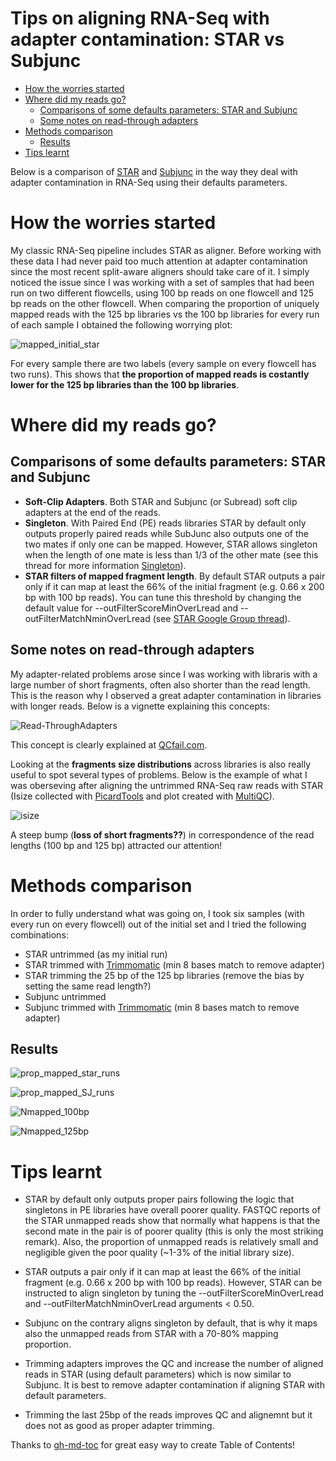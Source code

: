 Tips on aligning RNA-Seq with adapter contamination: STAR vs Subjunc 
=========================================================================
   
   * [How the worries started](#how-the-worries-started)
   * [Where did my reads go?](#where-did-my-reads-go)
      * [Comparisons of some defaults parameters: STAR and Subjunc](#comparisons-of-some-defaults-parameters-star-and-subjunc)
      * [Some notes on read-through adapters](#some-notes-on-read-through-adapters)
   * [Methods comparison](#methods-comparison)
      * [Results](#results)
   * [Tips learnt](#tips-learnt)

Below is a comparison of [STAR](https://github.com/alexdobin/STAR) and [Subjunc](http://bioinf.wehi.edu.au/subjunc/) in the way they deal with adapter contamination in RNA-Seq using their defaults parameters. 

# How the worries started

My classic RNA-Seq pipeline includes STAR as aligner. Before working with these data I had never paid too much attention at adapter contamination since the most recent split-aware aligners should take care of it. I simply noticed the issue since I was working with a set of samples that had been run on two different flowcells, using 100 bp reads on one flowcell and 125 bp reads on the other flowcell. When comparing the proportion of uniquely mapped reads with the 125 bp libraries vs the 100 bp libraries for every run of each sample I obtained the following worrying plot:

![mapped_initial_star](https://cloud.githubusercontent.com/assets/7087258/22636698/390b2ea4-ec91-11e6-85f9-1446f9f06b13.png)

For every sample there are two labels (every sample on every flowcell has two runs). This shows that **the proportion of mapped reads is costantly lower for the 125 bp libraries than the 100 bp libraries**.

# Where did my reads go? 

## Comparisons of some defaults parameters: STAR and Subjunc 

- **Soft-Clip Adapters**. Both STAR and Subjunc (or Subread) soft clip adapters at the end of the reads. 
- **Singleton**. With Paired End (PE) reads libraries STAR by default only outputs properly paired reads while SubJunc also outputs one of the two mates if only one can be mapped. However, STAR allows singleton when the length of one mate is less than 1/3 of the other mate (see this thread for more information [Singleton](https://groups.google.com/forum/#!searchin/rna-star/Singletons$20STAR$20controls$20the$20mapped$20length$2Fscore$20of$20the$20output$20reads$2C%7Csort:relevance/rna-star/K8yVdkTlWoY/-OWbbqx1AwAJ)).
- **STAR filters of mapped fragment length**. By default STAR outputs a pair only if it can map at least the 66% of the initial fragment (e.g. 0.66 x 200 bp with 100 bp reads). You can tune this threshold by changing the default value for --outFilterScoreMinOverLread and --outFilterMatchNminOverLread (see [STAR Google Group thread](https://groups.google.com/forum/#!topic/rna-star/qNlabqkKfx8)).

## Some notes on read-through adapters

My adapter-related problems arose since I was working with libraris with a large number of short fragments, often also shorter than the read length. This is the reason why I observed a great adapter contamination in libraries with longer reads. Below is a vignette explaining this concepts:

![Read-ThroughAdapters](https://cloud.githubusercontent.com/assets/7087258/22636440/46eb5c62-ec8f-11e6-81b6-c8ee51b58c94.png)

This concept is clearly explained at [QCfail.com](https://sequencing.qcfail.com/). 

Looking at the **fragments size distributions** across libraries is also really useful to spot several types of problems. Below is the example of what I was oberseving after aligning the untrimmed RNA-Seq raw reads with STAR (Isize collected with [PicardTools](https://broadinstitute.github.io/picard/command-line-overview.html) and plot created with [MultiQC](http://multiqc.info/)). 

![isize](https://cloud.githubusercontent.com/assets/7087258/22636909/ca8cae4c-ec92-11e6-8551-eab42a35a67a.png)

A steep bump (**loss of short fragments??**) in correspondence of the read lengths (100 bp and 125 bp) attracted our attention!

# Methods comparison

In order to fully understand what was going on, I took six samples (with every run on every flowcell) out of the initial set and I tried the following combinations:

- STAR untrimmed (as my initial run)
- STAR trimmed with [Trimmomatic](http://www.usadellab.org/cms/?page=trimmomatic) (min 8 bases match to remove adapter)
- STAR trimming the 25 bp of the 125 bp libraries (remove the bias by setting the same read length?)
- Subjunc untrimmed
- Subjunc trimmed with [Trimmomatic](http://www.usadellab.org/cms/?page=trimmomatic) (min 8 bases match to remove adapter)

## Results

![prop_mapped_star_runs](https://cloud.githubusercontent.com/assets/7087258/22636103/e2b17d50-ec8c-11e6-8943-806f1cca99d5.png)

![prop_mapped_SJ_runs](https://cloud.githubusercontent.com/assets/7087258/22637235/f0e6b14e-ec94-11e6-830e-1d427f197431.png)

![Nmapped_100bp](https://cloud.githubusercontent.com/assets/7087258/22637395/b5d932b0-ec95-11e6-9db9-69cf27b07fa1.png)

![Nmapped_125bp](https://cloud.githubusercontent.com/assets/7087258/22637397/b915722c-ec95-11e6-8be7-49d443760e75.png)


# Tips learnt

- STAR by default only outputs proper pairs following the logic that singletons in PE libraries have overall poorer quality. FASTQC reports of the STAR unmapped reads show that normally what happens is that the second mate in the pair is of poorer quality (this is only the most striking remark). Also, the proportion of unmapped reads is relatively small and negligible given the poor quality (~1-3% of the initial library size).

- STAR outputs a pair only if it can map at least the 66% of the initial fragment (e.g. 0.66 x 200 bp with 100 bp reads). However, STAR can be instructed to align singleton by tuning the --outFilterScoreMinOverLread and --outFilterMatchNminOverLread arguments < 0.50.

- Subjunc on the contrary aligns singleton by default, that is why it maps also the unmapped reads from STAR with a 70-80% mapping proportion.

- Trimming adapters improves the QC and increase the number of aligned reads in STAR (using default parameters) which is now similar to Subjunc. It is best to remove adapter contamination if aligning STAR with default parameters.

- Trimming the last 25bp of the reads improves QC and alignemnt but it does not as good as proper adapter trimming.



Thanks to [gh-md-toc](https://github.com/ekalinin/github-markdown-toc) for great easy way to create Table of Contents!





